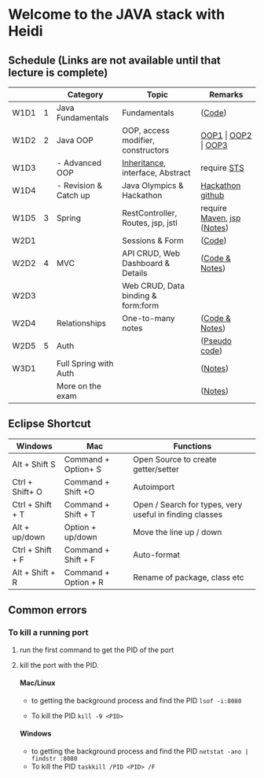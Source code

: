 # Welcome to the JAVA stack with Heidi

## Schedule (Links are not available until that lecture is complete)
<table>
<thead>
    <th></th>
    <th></th>
    <th> Category </th>
    <th> Topic </th>
    <th> Remarks</th>
</thead>
    <tbody>
    <tr>
        <td>W1D1 </td>
        <td>1</td>
        <td>Java Fundamentals</td>
        <td>Fundamentals </td>
        <td>(<a href="./Java1Fundamentals/">Code</a>)</td>
    </tr>
    <tr>
        <td>W1D2 </td>
        <td>2</td>
        <td>Java OOP</td>
        <td>OOP, access modifier, constructors 
        </td>
        <td> <a href="./Java2OOP/Part1/OOP1/">OOP1</a> | <a href="./Java2OOP/Part1/OOP2/">OOP2</a> | <a href="./Java2OOP/Part1/OOP3/">OOP3</a></td>
    </tr>
    <tr>
        <td>W1D3 </td>
        <td></td>
        <td> - Advanced OOP</td>
        <td><a href="./Java2OOP/Part2/InheritanceDemo/src/com/heidichen/inheritancedemo/">Inheritance</a>, interface, Abstract</td>
        <td> require <a href="https://login.codingdojo.com/m/315/9381/65677">STS</a></td>
    </tr>
    <tr>
        <td>W1D4 </td>
        <td></td>
        <td>- Revision & Catch up</td>
        <td>Java Olympics & Hackathon</td>
        <td> <a href="https://github.com/heidi1105/JAVA_hackathon">Hackathon github </a></td>
    </tr>
    <tr>
        <td>W1D5 </td>
        <td>3</td>
        <td>Spring</td>
        <td>RestController, Routes, jsp, jstl</td>
        <td> require <a href="https://login.codingdojo.com/m/315/9532/64266">Maven</a>, <a href="https://login.codingdojo.com/m/315/9532/64276">jsp</a> (<a href="./Java3Spring/">Notes</a>)</td>
    </tr>
    <tr>
        <td>W2D1 </td>
        <td></td>
        <td></td>
        <td>Sessions & Form</td>
        <td>(<a href="./Java3Spring/spring-session-form-demo/">Code</a>) </td>
    </tr>
    <tr>
        <td>W2D2 </td>
        <td>4</td>
        <td> MVC </td>
        <td>API CRUD, Web Dashboard & Details</td>
        <td> 
        (<a href="./Java4MVC/">Code & Notes</a>)
        </td>
    </tr>
    <tr>
        <td>W2D3 </td>
        <td></td>
        <td></td>
        <td>Web CRUD, Data binding & form:form </td>
        <td> </td>
    </tr>
    <tr>
        <td> W2D4 </td>
        <td></td>
        <td>Relationships</td>
        <td>One-to-many notes</td>
        <td>(<a href="./Java4MVC/1nNotes.md">Code & Notes</a>)</td>
    </tr>
    <tr>
        <td> W2D5 </td>
        <td>5</td>
        <td>Auth</td>
        <td></td>
        <td>(<a href="./Java5FullSpring/auth/">Pseudo code</a>)</td>
    </tr>
    <tr>
        <td> W3D1 </td>
        <td></td>
        <td>Full Spring with Auth</td>
        <td> </td>
        <td> (<a href="./Java5FullSpring/auth/">Notes</a>) </td>
    </tr>
    <tr>
        <td> </td>
        <td></td>
        <td>More on the exam</td>
        <td> </td>
        <td> (<a href="./Java5FullSpring/exam.md">Notes</a>)</td>
    </tr>
    </tbody>
</table>

## Eclipse Shortcut
| Windows | Mac    | Functions |
|----------------- | -----------------| --------------|
| Alt + Shift S  | Command + Option+ S| Open Source to create getter/setter|
| Ctrl + Shift+ O  | Command + Shift +O | Autoimport |
| Ctrl + Shift + T | Command + Shift + T| Open / Search for types, very useful in finding classes|
| Alt + up/down | Option + up/down | Move the line up / down |
| Ctrl + Shift + F| Command + Shift + F | Auto-format | 
|Alt + Shift + R|Command + Option + R|Rename of package, class etc|


## Common errors

### To kill a running port
1. run the first command to get the PID of the port
2. kill the port with the PID. 

    #### **Mac/Linux**
    - to getting the background process and find the PID
    ```lsof -i:8080 ```

    - To kill the PID
    ```kill -9 <PID> ```

    #### **Windows**
    - to getting the background process and find the PID
    ```netstat -ano | findstr :8080```
    - To kill the PID
    ```taskkill /PID <PID> /F ```

